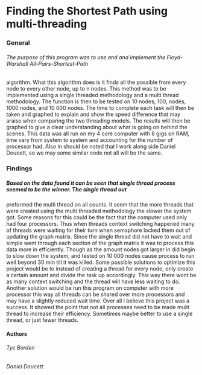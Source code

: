 # Finding the Shortest Path using multi-threading
### General
###### The purpose of this  program was to use and and implement the Floyd-Warshall All-Pairs-Shortest-Path
algorithm. What this algorithm does is it finds all the possible from every node to every other node, up to n
nodes. This method was to be implemented using a single threaded methodology and a multi thread
methodology. The function is then to be tested on 10 nodes, 100, nodes, 1000 nodes, and 10 000 nodes. The time
to complete each task will then be taken and graphed to explain and show the speed difference that may araise
when comparing the two threading models. The results will then be graphed to give a clear understanding about
what is going on behind the scenes. This data was all run on my 4 core computer with 8 gigs on RAM, time vary
from system to system and accounting for the number of processor had. Also in should be noted that I work
along side Daniel Doucett, so we may some similar code not all will be the same.

### Findings
##### Based on the data found it can be seen that single thread process seemed to be the winner. The single thread out
preformed the multi thread on all counts. It seem that the more threads that were created using the multi threaded
methodology the slower the system got. Some reasons for this could be the fact that the computer used only had
four processors. Thus when threads context switching happened many of threads were waiting for their turn
when semaphore locked them out of updating the graph matrix. Since the single thread did not have to wait and
simple went through each section of the graph matrix it was to process this data more in efficiently. Though as
the amount nodes got larger in did begin to slow down the system, and tested on 10 000 nodes cause process to
run well beyond 30 min till it was killed.
Some possible solutions to optimize this project would be to instead of creating a thread for every node, only
create a certain amount and divide the task up accordingly. This way there wont be as many context switching
and the thread will have less waiting to do. Another solution would be run this program on computer with more
processor this way all threads can be shared over more processors and may have a slightly reduced wait time.
Over all I believe this project was a success. It showed the point that not all processes need to be made mulit
thread to increase their efficiency. Sometimes maybe better to use a single thread, or just fewer threads.

#### Authors
###### Tye Borden
###### Daniel Doucett
